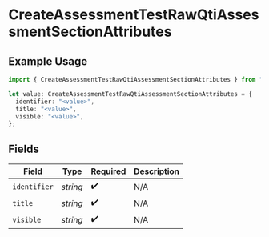 # CreateAssessmentTestRawQtiAssessmentSectionAttributes

## Example Usage

```typescript
import { CreateAssessmentTestRawQtiAssessmentSectionAttributes } from "qti/models/operations";

let value: CreateAssessmentTestRawQtiAssessmentSectionAttributes = {
  identifier: "<value>",
  title: "<value>",
  visible: "<value>",
};
```

## Fields

| Field              | Type               | Required           | Description        |
| ------------------ | ------------------ | ------------------ | ------------------ |
| `identifier`       | *string*           | :heavy_check_mark: | N/A                |
| `title`            | *string*           | :heavy_check_mark: | N/A                |
| `visible`          | *string*           | :heavy_check_mark: | N/A                |
